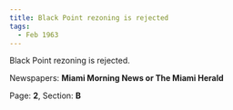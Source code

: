 ```yaml
---  
title: Black Point rezoning is rejected  
tags:  
  - Feb 1963  
---  
```

  
Black Point rezoning is rejected.  
  
Newspapers: **Miami Morning News or The Miami Herald**  
  
Page: **2**, Section: **B** 
